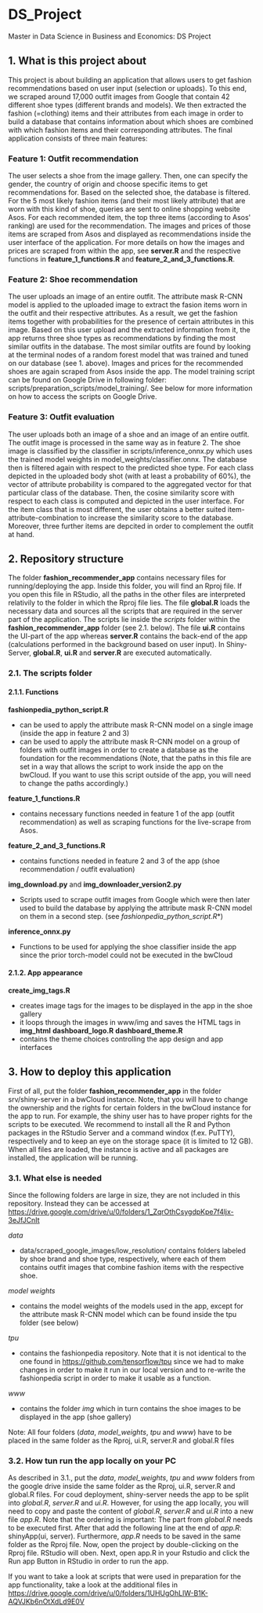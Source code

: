 # DS_Project
Master in Data Science in Business and Economics: DS Project

## 1. What is this project about

This project is about building an application that allows users to get fashion recommendations based on user input (selection or uploads). To this end, we scraped around 17,000 outfit images from Google that contain 42 different shoe types (different brands and models). We then extracted the fashion (=clothing) items and their attributes from each image in order to build a database that contains information about which shoes are combined with which fashion items and their corresponding attributes. The final application consists of three main features:

### Feature 1: Outfit recommendation

The user selects a shoe from the image gallery. Then, one can specify the gender, the country of origin and choose specific items to get recommendations for. Based on the selected shoe, the database is filtered. For the 5 most likely fashion items (and their most likely attribute) that are worn with this kind of shoe, queries are sent to online shopping website Asos. For each recommended item, the top three items (according to Asos' ranking) are used for the recommendation. The images and prices of those items are scraped from Asos and displayed as recommendations inside the user interface of the application. For more details on how the images and prices are scraped from within the app, see **server.R** and the respective functions in **feature_1_functions.R** and **feature_2_and_3_functions.R**.

### Feature 2: Shoe recommendation

The user uploads an image of an entire outfit. The attribute mask R-CNN model is applied to the uploaded image to extract the fasion items worn in the outfit and their respective attributes. As a result, we get the fashion items together with probabilities for the presence of certain attributes in this image. Based on this user upload and the extracted information from it, the app returns three shoe types as recommendations by finding the most similar outfits in the database. The most similar outfits are found by looking at the terminal nodes of a random forest model that was trained and tuned on our database (see 1. above). Images and prices for the recommended shoes are again scraped from Asos inside the app. The model training script can be found on Google Drive in following folder: scripts/preparation_scripts/model_training/. See below for more information on how to access the scripts on Google Drive.

### Feature 3: Outfit evaluation

The user uploads both an image of a shoe and an image of an entire outfit. The outfit image is processed in the same way as in feature 2. The shoe image is classified by the classifier in scripts/inference_onnx.py which uses the trained model weights in model_weights/classifier.onnx. The database then is filtered again with respect to the predicted shoe type. For each class depicted in the uploaded body shot (with at least a probability of 60%), the vector of attribute probability is compared to the aggregated vector for that particular class of the database. Then, the cosine similarity score with respect to each class is computed and depicted in the user interface. For the item class that is most different, the user obtains a better suited item-attribute-combination to increase the similarity score to the database. Moreover, three further items are depcited in order to complement the outfit at hand.

## 2. Repository structure

The folder **fashion_recommender_app** contains necessary files for running/deploying the app. Inside this folder, you will find an Rproj file. If you open this file in RStudio, all the paths in the other files are interpreted relativily to the folder in which the Rproj file lies. The file **global.R** loads the necessary data and sources all the scripts that are required in the server part of the application. The scripts lie inside the *scripts* folder within the **fashion_recommender_app** folder (see 2.1. below). The file **ui.R** contains the UI-part of the app whereas **server.R** contains the back-end of the app (calculations performed in the background based on user input). In Shiny-Server, **global.R**, **ui.R** and **server.R** are executed automatically. 

### 2.1. The scripts folder

#### 2.1.1. Functions

**fashionpedia_python_script.R**
- can be used to apply the attribute mask R-CNN model on a single image (inside the app in feature 2 and 3)
- can be used to apply the attribute mask R-CNN model on a group of folders with outfit images in order to create a database as the foundation for the recommendations (Note, that the paths in this file are set in a way that allows the script to work inside the app on the bwCloud. If you want to use this script outside of the app, you will need to change the paths accordingly.)

**feature_1_functions.R**
- contains necessary functions needed in feature 1 of the app (outfit recommendation) as well as scraping functions for the live-scrape from Asos.

**feature_2_and_3_functions.R**
- contains functions needed in feature 2 and 3 of the app (shoe recommendation / outfit evaluation)

**img_download.py** and **img_downloader_version2.py**
- Scripts used to scrape outfit images from Google which were then later used to build the database by applying the attribute mask R-CNN model on them in a second step. (see *fashionpedia_python_script.R**)

**inference_onnx.py**
- Functions to be used for applying the shoe classifier inside the app since the prior torch-model could not be executed in the bwCloud

#### 2.1.2. App appearance

**create_img_tags.R**
- creates image tags for the images to be displayed in the app in the shoe gallery
- it loops through the images in www/img and saves the HTML tags in **img_html**
**dashboard_logo.R**
**dashboard_theme.R**
- contains the theme choices controlling the app design and app interfaces

## 3. How to deploy this application

First of all, put the folder **fashion_recommender_app** in the folder srv/shiny-server in a bwCloud instance. Note, that you will have to change the ownership and the rights for certain folders in the bwCloud instance for the app to run. For example, the shiny user has to have proper rights for the scripts to be executed. We recommend to install all the R and Python packages in the RStudio Server and a command windox (f.ex. PuTTY), respectively and to keep an eye on the storage space (it is limited to 12 GB). When all files are loaded, the instance is active and all packages are installed, the application will be running.

### 3.1. What else is needed

Since the following folders are large in size, they are not included in this repository. Instead they can be accessed at https://drive.google.com/drive/u/0/folders/1_ZqrOthCsygdpKpe7f4ljx-3eJfJCnIt 

*data*
- data/scraped_google_images/low_resolution/ contains folders labeled by shoe brand and shoe type, respectively, where each of them contains outfit images that combine fashion items with the respective shoe.

*model weights*
- contains the model weights of the models used in the app, except for the attribute mask R-CNN model which can be found inside the tpu folder (see below)

*tpu*
- contains the fashionpedia repository. Note that it is not identical to the one found in https://github.com/tensorflow/tpu since we had to make changes in order to make it run in our local version and to re-write the fashionpedia script in order to make it usable as a function.

*www*
- contains the folder *img* which in turn contains the shoe images to be displayed in the app (shoe gallery)

Note: All four folders (*data*, *model_weights*, *tpu* and *www*) have to be placed in the same folder as the Rproj, ui.R, server.R and global.R files

### 3.2. How tun run the app locally on your PC

As described in 3.1., put the *data*, *model_weights*, *tpu* and *www* folders from the google drive inside the same folder as the Rproj, ui.R, server.R and global.R files. For coud deployment, shiny-server needs the app to be split into *global.R*, *server.R* and *ui.R*. However, for using the app locally, you will need to copy and paste the content of *global.R*, *server.R* and *ui.R* into a new file *app.R*. Note that the ordering is important: The part from *global.R* needs to be executed first. After that add the following line at the end of *app.R*: shinyApp(ui, server). Furthermore, *app.R* needs to be saved in the same folder as the Rproj file. Now, open the project by double-clicking on the Rproj file. RStudio will oben. Next, open app.R in your Rstudio and click the Run app Button in RStudio in order to run the app.



If you want to take a look at scripts that were used in preparation for the app functionality, take a look at the additional files in https://drive.google.com/drive/u/0/folders/1UHUgOhLlW-B1K-AQVJKb6nOtXdLd9E0V



